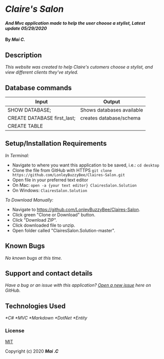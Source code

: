 # _Claire's Salon_

#### _And Mvc application made to help the user choose a stylist, Latest update 05/29/2020_

#### By _**Mai C.**_



## Description

_This website was created to help Claire's cutomers choose a stylist, and view different clients they've styled._

## Database commands

| Input | Output |
|---|---|
|SHOW DATABASE; |Shows databases available|
|CREATE DATABASE first_last;|creates database/schema |
|CREATE TABLE |   |

## Setup/Installation Requirements

_In Terminal:_

* Navigate to where you want this application to be saved, i.e.:
```cd desktop```
* Clone the file from GitHub with HTTPS
```git clone https://github.com/LonleyBuzzyBee/Claires-Salon.git```
* Open file in your preferred text editor
* On Mac: ```open -a {your text editor} ClairesSalon.Solution```
* On Windows: ```ClairesSalon.Solution```

_To Download Manually:_

* Navigate to https://github.com/LonleyBuzzyBee/Claires-Salon.
* Click green "Clone or Download" button.
* Click "Download ZIP".
* Click downloaded file to unzip.
* Open folder called "ClairesSalon.Solution-master".


## Known Bugs

_No known bugs at this time._

## Support and contact details

_Have a bug or an issue with this application? [Open a new issue](https://github.com/LonleyBuzzyBee/Claires-Salon/issues) here on GitHub._

## Technologies Used

_*C#_
_*MVC_
_*Markdown_
_*DotNet_
_*Entity_

### License

[MIT](https://choosealicense.com/licenses/mit/)

Copyright (c) 2020 **_Mai .C_**